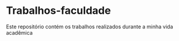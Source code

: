 # Trabalhos-faculdade

Este repositório contém os trabalhos realizados durante a minha vida acadêmica
